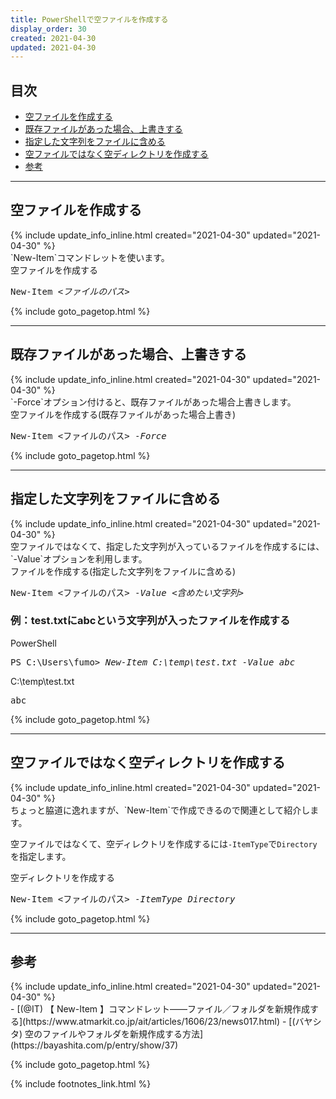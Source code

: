 ```yaml
---
title: PowerShellで空ファイルを作成する
display_order: 30
created: 2021-04-30
updated: 2021-04-30
---
```


## <a name="index">目次</a>

<ul id="index_ul">
<li><a href="#create-an-empty-file">空ファイルを作成する</a></li>
<li><a href="#overwrite-an-existing-file">既存ファイルがあった場合、上書きする</a></li>
<li><a href="#include-the-specified-string-in-the-file">指定した文字列をファイルに含める</a></li>
<li><a href="#create-an-empty-directory-instead-of-an-empty-file">空ファイルではなく空ディレクトリを作成する</a></li>
<li><a href="#reference">参考</a></li>
</ul>

* * *
## <a name="create-an-empty-file">空ファイルを作成する</a>
<div class="chapter-updated">{% include update_info_inline.html created="2021-04-30" updated="2021-04-30" %}</div>
`New-Item`コマンドレットを使います。
<div class="code-box-syntax">
<div class="title">空ファイルを作成する</div>
<pre>
New-Item <em>&lt;ファイルのパス&gt;</em>
</pre>
</div>

{% include goto_pagetop.html %}

* * *
## <a name="overwrite-an-existing-file">既存ファイルがあった場合、上書きする</a>
<div class="chapter-updated">{% include update_info_inline.html created="2021-04-30" updated="2021-04-30" %}</div>
`-Force`オプション付けると、既存ファイルがあった場合上書きします。
<div class="code-box-syntax">
<div class="title">空ファイルを作成する(既存ファイルがあった場合上書き)</div>
<pre>
New-Item &lt;ファイルのパス&gt; <em>-Force</em>
</pre>
</div>

{% include goto_pagetop.html %}

* * *
## <a name="include-the-specified-string-in-the-file">指定した文字列をファイルに含める</a>
<div class="chapter-updated">{% include update_info_inline.html created="2021-04-30" updated="2021-04-30" %}</div>
空ファイルではなくて、指定した文字列が入っているファイルを作成するには、`-Value`オプションを利用します。
<div class="code-box-syntax">
<div class="title">ファイルを作成する(指定した文字列をファイルに含める)</div>
<pre>
New-Item &lt;ファイルのパス&gt; <em>-Value</em> <em class="blue">&lt;含めたい文字列&gt;</em>
</pre>
</div>

### 例：test.txtにabcという文字列が入ったファイルを作成する
<div class="code-box-output">
<div class="title">PowerShell</div>
<pre>
PS C:\Users\fumo&gt; <em class="command">New-Item C:\temp\test.txt -Value abc</em>
</pre>
</div>

<div class="code-box-output">
<div class="title">C:\temp\test.txt</div>
<pre>
abc
</pre>
</div>

{% include goto_pagetop.html %}

* * *
## <a name="create-an-empty-directory-instead-of-an-empty-file">空ファイルではなく空ディレクトリを作成する</a>
<div class="chapter-updated">{% include update_info_inline.html created="2021-04-30" updated="2021-04-30" %}</div>
ちょっと脇道に逸れますが、`New-Item`で作成できるので関連として紹介します。  

空ファイルではなくて、空ディレクトリを作成するには`-ItemType`で`Directory`を指定します。
<div class="code-box-syntax">
<div class="title">空ディレクトリを作成する</div>
<pre>
New-Item &lt;ファイルのパス&gt; <em>-ItemType</em> <em class="blue">Directory</em>
</pre>
</div>

{% include goto_pagetop.html %}

* * *
## <a name="reference">参考</a>
<div class="chapter-updated">{% include update_info_inline.html created="2021-04-30" updated="2021-04-30" %}</div>
- [(@IT) 【 New-Item 】コマンドレット――ファイル／フォルダを新規作成する](https://www.atmarkit.co.jp/ait/articles/1606/23/news017.html)
- [(バヤシタ) 空のファイルやフォルダを新規作成する方法](https://bayashita.com/p/entry/show/37)

{% include goto_pagetop.html %}

{% include footnotes_link.html %}
